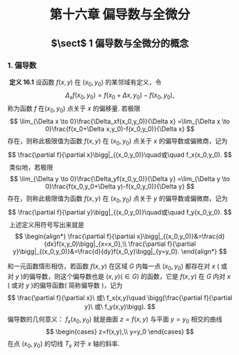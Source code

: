 <script id="MathJax-script" async
  src="https://cdn.jsdelivr.net/npm/mathjax@3/es5/tex-mml-chtml.js">
</script>
# <center>第十六章 偏导数与全微分</center>

## <center> $\sect$ 1 偏导数与全微分的概念</center>

### 1. 偏导数

​		**定义 16.1**	设函数 $f(x,y)$ 在 $(x_0,y_0)$ 的某邻域有定义，令
$$
\Delta_xf(x_0,y_0)=f(x_0+\Delta x,y_0)-f(x_0,y_0),
$$
称为函数 $f$ 在$(x_0,y_0)$ 点关于 $x$ 的偏移量. 若极限
$$
\lim_{\Delta x \to 0}\frac{\Delta_xf(x_0,y_0)}{\Delta x}
=\lim_{\Delta x \to 0}\frac{f(x_0+\Delta x,y_0)-f(x_0,y_0)}{\Delta x}
$$
存在，则称此极限值为函数 $f(x,y)$ 在 $(x_0,y_0)$ 点关于 $x$ 的偏导数或偏微商，记为
$$
\frac{\partial f}{\partial x}\bigg|_{(x_0,y_0)}\quad或\quad f_x(x_0,y_0).
$$
​		类似地，若极限
$$
\lim_{\Delta y \to 0}\frac{\Delta_yf(x_0,y_0)}{\Delta y}
=\lim_{\Delta y \to 0}\frac{f(x_0,y_0+\Delta y)-f(x_0,y_0)}{\Delta y}
$$
存在，则称此极限值为函数 $f(x,y)$ 在 $(x_0,y_0)$ 点关于 $y$ 的偏导数或偏微商，记为
$$
\frac{\partial f}{\partial y}\bigg|_{(x_0,y_0)}\quad或\quad f_y(x_0,y_0).
$$
​		上述定义用符号写出来就是
$$
\begin{align*}
\frac{\partial f}{\partial x}\bigg|_{(x_0,y_0)}&=\frac{d}{dx}f(x,y_0)\bigg|_{x=x_0},\\
\frac{\partial f}{\partial y}\bigg|_{(x_0,y_0)}&=\frac{d}{dy}f(x_0,y)\bigg|_{y=y_0}.
\end{align*}
$$

和一元函数情形相仿，若函数 $f(x,y)$ 在区域 $G$ 内每一点 $(x_0,y_0)$ 都存在对 $x$ ( 或对 $y$ )的偏导数，则这个偏导数也是 $(x,y)(\in G)$ 的函数，它是 $f(x,y)$ 在 $G$ 内对 $x$ ( 或对 $y$ )的偏导函数( 简称偏导数 )，记为
$$
\frac{\partial f}{\partial x}\ 或\ f_x(x,y)\quad
\bigg(\frac{\partial f}{\partial y}\ 或\ f_y(x,y)\bigg).
$$
偏导数的几何意义： $f_x(x_0,y_0)$ 就是曲面 $z=f(x,y)$ 与平面 $y=y_0$ 相交的曲线
$$
\begin{cases}
z=f(x,y),\\
y=y_0
\end{cases}
$$
在点 $(x_0,y_0)$ 的切线 $T_x$ 对于 $x$ 轴的斜率.
